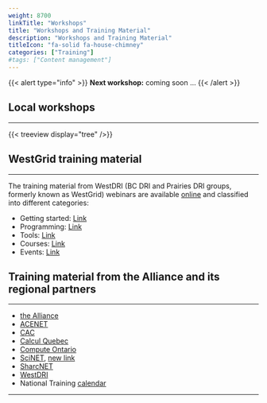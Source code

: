 ```yaml
---
weight: 8700
linkTitle: "Workshops"
title: "Workshops and Training Material"
description: "Workshops and Training Material"
titleIcon: "fa-solid fa-house-chimney"
categories: ["Training"]
#tags: ["Content management"]
---
```


{{< alert type="info" >}}
**Next workshop:** coming soon ...
{{< /alert >}}

## Local workshops
---

{{< treeview 
    display="tree"
/>}}

## WestGrid training material
---

The training material from WestDRI (BC DRI and Prairies DRI groups, formerly known as WestGrid) webinars are available [online](https://training.westdri.ca/) and classified into different categories:

* Getting started: [Link](https://training.westdri.ca/getting-started/)
* Programming: [Link](https://training.westdri.ca/programming/)
* Tools: [Link](https://training.westdri.ca/tools/)
* Courses: [Link](https://training.westdri.ca/courses/)
* Events: [Link](https://training.westdri.ca/blog/)

## Training material from the Alliance and its regional partners
---

* [the Alliance](https://alliancecan.ca/en/training)
* [ACENET](https://www.ace-net.ca/training.html)
* [CAC](https://cac.queensu.ca/about_us/events-training/)
* [Calcul Quebec](https://www.calculquebec.ca/en/academic-research-services/procedures/)
* [Compute Ontario](https://www.computeontario.ca/calendar-and-events)
* [SciNET](https://support.scinet.utoronto.ca/education/browse.php), [new link](https://education.scinet.utoronto.ca/course/index.php)
* [SharcNET](https://training.sharcnet.ca/courses/)
* [WestDRI](https://training.westdri.ca/)
* National Training [calendar](https://alliancecan.ca/en/services/advanced-research-computing/technical-support/training-calendar)
---

<!-- Changes and update:
* 
*
*
-->
